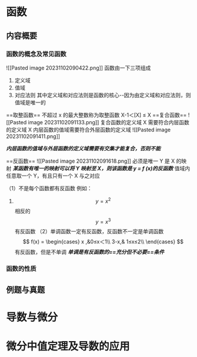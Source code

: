# 函数
## 内容概要
### 函数的概念及常见函数
![[Pasted image 20231102090422.png]]
函数由一下三项组成
1. 定义域
2. 值域
3. 对应法则
其中定义域和对应法则是函数的核心--因为由定义域和对应法则，则值域是唯一的

==取整函数==
不超过 x 的最大整数称为取整函数
           X-1＜[X] ≤ X
==复合函数==
![[Pasted image 20231102091133.png]] 复合函数的定义域
X 需要符合内层函数的定义域
X 内层函数的值域需要符合外层函数的定义域
![[Pasted image 20231102091411.png]]

***内层函数的值域与外层函数的定义域需要有交集才能复合，否则不能***


==反函数==
![[Pasted image 20231102091618.png]]
必须是唯一
Y 是 X 的映射
***某函数有唯一的映射可以将 Y 映射至 X，则该函数是 y = f (x)的反函数***
值域内任意取一个 Y，有且只有一个 X 与之对应

（1）不是每个函数都有反函数
例如：
1. $$
y=x^2
$$
相反的
$$
y=x^3
$$
有反函数
（2）单调函数一定有反函数，反函数不一定是单调函数
$$
f(x) = \begin{cases}
x ,&0≤x＜1\\
3-x,& 1≤x≤2\\
\end{cases}
$$
有反函数，但是不单调
***单调是有反函数的==充分但不必要==条件***

### 函数的性质

## 例题与真题



# 导数与微分




# 微分中值定理及导数的应用








